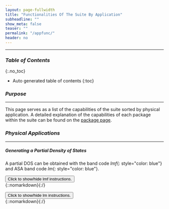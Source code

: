 ```yaml
---
layout: page-fullwidth
title: "Functionalities Of The Suite By Application"
subheadline: ""
show_meta: false
teaser: ""
permalink: "/appfunc/"
header: no
---
```


____________________________________________________________

### _Table of Contents_
{:.no_toc}
*  Auto generated table of contents
{:toc}  

### _Purpose_
_____________________________________________________________
This page serves as a list of the capabilities of the suite sorted by physical application. A detailed explanation of the capabilities of each package within the suite can be found on the [package page](https://lordcephei.github.io/codefunc/).

### _Physical Applications_
_____________________________________________________________

##### _Generating a Partial Density of States_
A partial DOS can be obtained with the band code _lmf_{: style="color: blue"} and ASA band code _lm_{: style="color: blue"}.  

<div onclick="elm = document.getElementById('lmfpardos'); if(elm.style.display == 'none') elm.style.display = 'block'; else elm.style.display = 'none';"><button type="button" class="button tiny radius">Click to show/hide lmf instructions.</button></div>
{::nomarkdown}<div style="display:none;margin:0px 25px 0px 25px;"id="lmfpardos">{:/}

The _lmf_{: style="color: blue"} partial DOS can be obtained using

    command

A detailed tutorial for _lmf_{: style="color: blue"} partial DOS can be found [here](#)

{::nomarkdown}</div>{:/}

<div onclick="elm = document.getElementById('lmpardos'); if(elm.style.display == 'none') elm.style.display = 'block'; else elm.style.display = 'none';"><button type="button" class="button tiny radius">Click to show/hide lm instructions.</button></div>
{::nomarkdown}<div style="display:none;margin:0px 25px 0px 25px;"id="lmpardos">{:/}

The _lm_{: style="color: blue"} partial DOS can be obtained using

    command

A detailed tutorial for _lm_{: style="color: blue"} partial DOS can be found [here](#)

{::nomarkdown}</div>{:/}